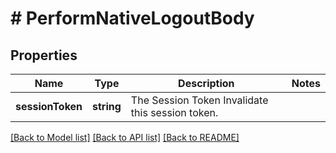 # # PerformNativeLogoutBody

## Properties

Name | Type | Description | Notes
------------ | ------------- | ------------- | -------------
**sessionToken** | **string** | The Session Token  Invalidate this session token. |

[[Back to Model list]](../../README.md#models) [[Back to API list]](../../README.md#endpoints) [[Back to README]](../../README.md)
